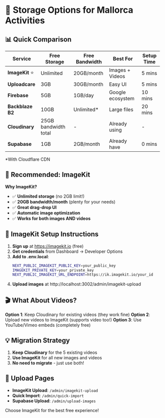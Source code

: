 # 🚀 Storage Options for Mallorca Activities

## 📊 Quick Comparison

| Service | Free Storage | Free Bandwidth | Best For | Setup Time |
|---------|-------------|----------------|----------|------------|
| **ImageKit** ⭐ | Unlimited | 20GB/month | Images + Videos | 5 mins |
| **Uploadcare** | 3GB | 30GB/month | Easy UI | 5 mins |
| **Firebase** | 5GB | 1GB/day | Google ecosystem | 10 mins |
| **Backblaze B2** | 10GB | Unlimited* | Large files | 20 mins |
| **Cloudinary** | 25GB bandwidth total | - | Already using | - |
| **Supabase** | 1GB | 2GB/month | Already have | 0 mins |

*With Cloudflare CDN

## 🎯 Recommended: ImageKit

**Why ImageKit?**
- ✅ **Unlimited storage** (no 2GB limit!)
- ✅ **20GB bandwidth/month** (plenty for your needs)
- ✅ **Great drag-drop UI**
- ✅ **Automatic image optimization**
- ✅ **Works for both images AND videos**

## 📝 ImageKit Setup Instructions

1. **Sign up** at https://imagekit.io (free)
2. **Get credentials** from Dashboard → Developer Options
3. **Add to .env.local**:
   ```bash
   NEXT_PUBLIC_IMAGEKIT_PUBLIC_KEY=your_public_key
   IMAGEKIT_PRIVATE_KEY=your_private_key
   NEXT_PUBLIC_IMAGEKIT_URL_ENDPOINT=https://ik.imagekit.io/your_id
   ```
4. **Upload images** at http://localhost:3002/admin/imagekit-upload

## 🎬 What About Videos?

**Option 1**: Keep Cloudinary for existing videos (they work fine)
**Option 2**: Upload new videos to ImageKit (supports video too!)
**Option 3**: Use YouTube/Vimeo embeds (completely free)

## 💡 Migration Strategy

1. **Keep Cloudinary** for the 5 existing videos
2. **Use ImageKit** for all new images and videos
3. **No need to migrate** - just use both!

## 🔗 Upload Pages

- **ImageKit Upload**: `/admin/imagekit-upload`
- **Quick Import**: `/admin/quick-import`
- **Supabase Upload**: `/admin/upload-images`

Choose ImageKit for the best free experience!